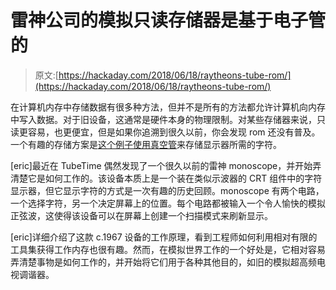 # 雷神公司的模拟只读存储器是基于电子管的

> 原文:[https://hackaday.com/2018/06/18/raytheons-tube-rom/](https://hackaday.com/2018/06/18/raytheons-tube-rom/)

在计算机内存中存储数据有很多种方法，但并不是所有的方法都允许计算机向内存中写入数据。对于旧设备，这通常是硬件本身的物理限制。对某些存储器来说，只读更容易，也更便宜，但是如果你追溯到很久以前，你会发现 rom 还没有普及。一个有趣的存储方案是[这个例子使用真空管](http://tubetime.us/index.php/2018/06/04/a-vacuum-tube-rom/)来存储显示器所需的字符。

[eric]最近在 TubeTime 偶然发现了一个很久以前的雷神 monoscope，并开始弄清楚它是如何工作的。该设备本质上是一个装在类似示波器的 CRT 组件中的字符显示器，但它显示字符的方式是一次有趣的历史回顾。monoscope 有两个电路，一个选择字符，另一个决定屏幕上的位置。每个电路都被输入一个令人愉快的模拟正弦波，这使得该设备可以在屏幕上创建一个扫描模式来刷新显示。

[eric]详细介绍了这款 c.1967 设备的工作原理，看到工程师如何利用相对有限的工具集获得工作内存也很有趣。然而，在模拟世界工作的一个好处是，它相对容易弄清楚事物是如何工作的，并开始将它们用于各种其他目的，如旧的模拟超高频电视调谐器。